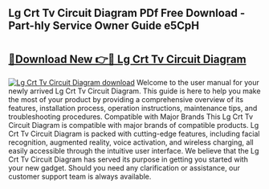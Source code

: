 ## Lg Crt Tv Circuit Diagram PDf Free Download - Part-hly Service Owner Guide e5CpH

# <h2><a href="http://dfu6xa.blite.top/?on=Lg+Crt+Tv+Circuit+Diagram">🔗Download New 👉🔴 Lg Crt Tv Circuit Diagram</a></h2>

[![Lg Crt Tv Circuit Diagram download](https://i.imgur.com/lujVjoI.png)](http://dfu6xa.blite.top/?on=Lg+Crt+Tv+Circuit+Diagram)
Welcome to the user manual for your newly arrived Lg Crt Tv Circuit Diagram. This guide is here to help you make the most of your product by providing a comprehensive overview of its features, installation process, operation instructions, maintenance tips, and troubleshooting procedures. Compatible with Major Brands This Lg Crt Tv Circuit Diagram is compatible with major brands of compatible products. Lg Crt Tv Circuit Diagram is packed with cutting-edge features, including facial recognition, augmented reality, voice activation, and wireless charging, all easily accessible through the intuitive user interface. We believe that the Lg Crt Tv Circuit Diagram has served its purpose in getting you started with your new gadget. Should you need any clarification or assistance, our customer support team is always available.
